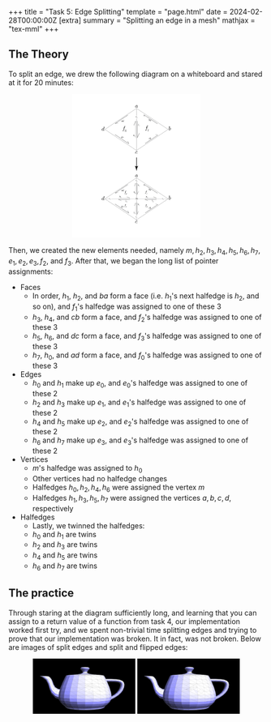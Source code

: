 +++
title = "Task 5: Edge Splitting"
template = "page.html"
date = 2024-02-28T00:00:00Z
[extra]
summary = "Splitting an edge in a mesh"
mathjax = "tex-mml"
+++

## The Theory

To split an edge, we drew the following diagram on a whiteboard and stared at it for 20 minutes:

<p style = "text-align:center">
	<img src="./hw2/edge_split.png" alt="a diagram showing the edge split operation" width="50%" style="text-align:center"/>
</p>

Then, we created the new elements needed, namely $m, h_2, h_3, h_4, h_5, h_6, h_7, e_1, e_2, e_3, f_2,$ and $f_3$. After that, we began the long list of pointer assignments:

- Faces
	- In order, $h_1$, $h_2$, and $ba$ form a face (i.e. $h_1$'s next halfedge is $h_2$, and so on), and $f_1$'s halfedge was assigned to one of these 3
	- $h_3$, $h_4$, and $cb$ form a face, and $f_2$'s halfedge was assigned to one of these 3
	- $h_5$, $h_6$, and $dc$ form a face, and $f_3$'s halfedge was assigned to one of these 3
	- $h_7$, $h_0$, and $ad$ form a face, and $f_0$'s halfedge was assigned to one of these 3
- Edges
	- $h_0$ and $h_1$ make up $e_0$, and $e_0$'s halfedge was assigned to one of these 2
	- $h_2$ and $h_3$ make up $e_1$, and $e_1$'s halfedge was assigned to one of these 2
	- $h_4$ and $h_5$ make up $e_2$, and $e_2$'s halfedge was assigned to one of these 2
	- $h_6$ and $h_7$ make up $e_3$, and $e_3$'s halfedge was assigned to one of these 2
- Vertices
	- $m$'s halfedge was assigned to $h_0$
	- Other vertices had no halfedge changes
	- Halfedges $h_0, h_2, h_4, h_6$ were assigned the vertex $m$
	- Halfedges $h_1, h_3, h_5, h_7$ were assigned the vertices $a,b,c,d$, respectively
- Halfedges 
	- Lastly, we twinned the halfedges: 
	- $h_0$ and $h_1$ are twins
	- $h_2$ and $h_3$ are twins
	- $h_4$ and $h_5$ are twins
	- $h_6$ and $h_7$ are twins

## The practice

Through staring at the diagram sufficiently long, and learning that you can assign to a return value of a function from task 4, our implementation worked first try, and we spent non-trivial time splitting edges and trying to prove that our implementation was broken. It in fact, was not broken. Below are images of split edges and split and flipped edges:

<p style = "text-align:center">
	<img src="./hw2/split.png" alt="a diagram showing the edge split operation" width="40%" style="text-align:center"/>
	<img src="./hw2/split-flip.png" alt="a diagram showing the edge split operation" width="40%" style="text-align:center"/>
</p>
